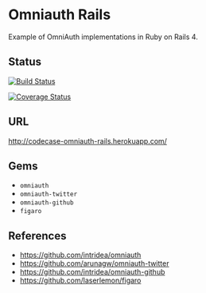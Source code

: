 # Omniauth Rails

Example of OmniAuth implementations in Ruby on Rails 4.

## Status

[![Build Status](https://travis-ci.org/codecase/omniauth-rails.png?branch=master)](https://travis-ci.org/codecase/omniauth-rails)

[![Coverage Status](https://coveralls.io/repos/codecase/omniauth-rails/badge.png?branch=master)](https://coveralls.io/r/codecase/omniauth-rails)

## URL

http://codecase-omniauth-rails.herokuapp.com/

## Gems

- `omniauth`
- `omniauth-twitter`
- `omniauth-github`
- `figaro`

## References

- https://github.com/intridea/omniauth
- https://github.com/arunagw/omniauth-twitter
- https://github.com/intridea/omniauth-github
- https://github.com/laserlemon/figaro

